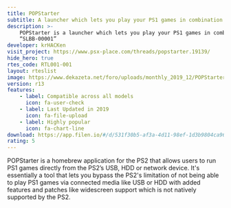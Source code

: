 ```yaml
---
title: POPStarter
subtitle: A launcher which lets you play your PS1 games in combination with $ony’s PS1 emulator known as POPS
description: >- 
    POPStarter is a launcher which lets you play your PS1 games in combination with $ony’s PS1 emulator for PS2 known as “POPS” or 
    “SLBB-00001”
developer: krHACKen
visit_project: https://www.psx-place.com/threads/popstarter.19139/
hide_hero: true
rtes_code: RTL001-001
layout: rteslist
image: https://www.dekazeta.net/foro/uploads/monthly_2019_12/POPStarter-Betas-by-krHACKen.png.4398eb1570753a8eb098770d143dfd15.png
version: r13
features:
    - label: Compatible across all models
      icon: fa-user-check
    - label: Last Updated in 2019
      icon: fa-file-upload
    - label: Highly popular
      icon: fa-chart-line
download: https://app.filen.io/#/d/531f30b5-af3a-4d11-98ef-1d3b9804ca96#dowLiaVSC8k7JcZrMQpiSrJhUAcAqQKl
rating: 5
---
```


POPStarter is a homebrew application for the PS2 that allows users to run PS1 games directly from the PS2’s USB, HDD or network device. It's essentially a tool that lets you bypass the PS2's limitation of not being able to play PS1 games via connected media like USB or HDD with added features and patches like widescreen support which is not natively supported by the PS2.
